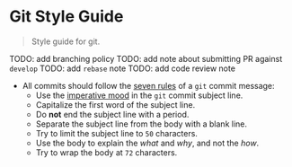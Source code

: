 Git Style Guide
===

> Style guide for git.


TODO: add branching policy
TODO: add note about submitting PR against `develop`
TODO: add `rebase` note
TODO: add code review note


* All commits should follow the [seven rules][git-seven-rules] of a `git` commit message:
  - Use the [imperative mood][imperative-mood] in the `git` commit subject line.
  - Capitalize the first word of the subject line.
  - Do __not__ end the subject line with a period.
  - Separate the subject line from the body with a blank line.
  - Try to limit the subject line to `50` characters.
  - Use the body to explain the *what* and *why*, and not the *how*.
  - Try to wrap the body at `72` characters. 


<!-- <links> -->

[git-seven-rules]: http://chris.beams.io/posts/git-commit/
[imperative-mood]: https://en.wikipedia.org/wiki/Imperative_mood

<!-- </links> -->
